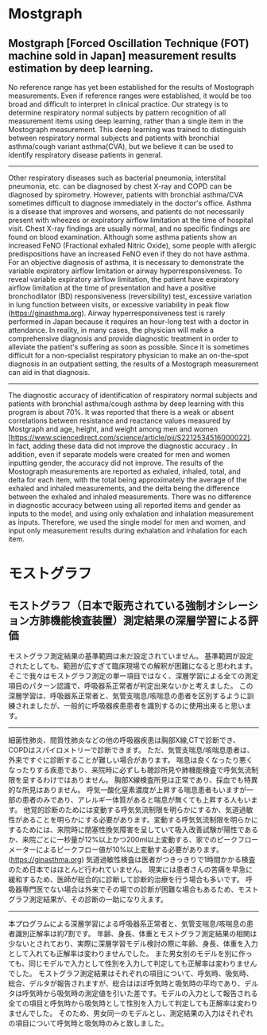 # Mostgraph
## Mostgraph [Forced Oscillation Technique (FOT) machine sold in Japan] measurement results estimation by deep learning.
 No reference range has yet been established for the results of Mostograph measurements.
Even if reference ranges were established, it would be too broad and difficult to interpret in clinical practice.
Our strategy is to determine respiratory normal subjects by pattern recognition of all measurement items using deep learning, rather than a single item in the Mostograph measurement.
This deep learning was trained to distinguish between respiratory normal subjects and patients with bronchial asthma/cough variant asthma(CVA), but we believe it can be used to identify respiratory disease patients in general.  
***
 Other respiratory diseases such as bacterial pneumonia, interstital pneumonia, etc. can be diagnosed by chest X-ray and COPD can be diagnosed by spirometry.
However, patients with bronchial asthma/CVA sometimes difficult to diagnose immediately in the doctor's office.
Asthma is a disease that improves and worsens, and patients do not necessarily present with wheezes or expiratory airflow limitation at the time of hospital visit.
Chest X-ray findings are usually normal, and no specific findings are found on blood examination.
Although some asthma patients show an increased FeNO (Fractional exhaled Nitric Oxide), some people with allergic predispositions have an increased FeNO even if they do not have asthma.  
For an objective diagnosis of asthma, it is necessary to demonstrate the variable expiratory airflow limitation or airway hyperresponsiveness. To reveal variable expiratory airflow limitation, the patient have expiratory airflow limitation at the time of presentation and have a positive bronchodilator (BD) responsiveness (reversibility) test, excessive variation in lung function between visits, or excessive variability in peak flow (https://ginasthma.org). Airway hyperresponsiveness test is rarely performed in Japan because it requires an hour-long test with a doctor in attendance.
In reality, in many cases, the physician will make a comprehensive diagnosis and provide diagnostic treatment in order to alleviate the patient's suffering as soon as possible.
Since it is sometimes difficult for a non-specialist respiratory physician to make an on-the-spot diagnosis in an outpatient setting, the results of a Mostograph measurement can aid in that diagnosis.  
***
 The diagnostic accuracy of identification of respiratory normal subjects and patients with bronchial asthma/cough asthma by deep learning with this program is about 70%.
It was reported that there is a weak or absent correlations between resistance and reactance values measured by Mostgraph and age, height, and weight among men and women [https://www.sciencedirect.com/science/article/pii/S2212534516000022]. In fact, adding these data did not improve the diagnostic accuracy .
In addition, even if separate models were created for men and women inputting gender, the accuracy did not improve.
The results of the Mostograph measurements are reported as exhaled, inhaled, total, and delta for each item, with the total being approximately the average of the exhaled and inhaled measurements, and the delta being the difference between the exhaled and inhaled measurements. There was no difference in diagnostic accuracy between using all reported items and gender as inputs to the model, and using only exhalation and inhalation measurement as inputs.
Therefore, we used the single model for men and women, and input only measurement results during exhalation and inhalation for each item.

# モストグラフ
## モストグラフ（日本で販売されている強制オシレーション方肺機能検査装置）測定結果の深層学習による評価
モストグラフ測定結果の基準範囲は未だ設定されていません。
基準範囲が設定されたとしても、範囲が広すぎて臨床現場での解釈が困難になると思われます。
そこで我々はモストグラフ測定の単一項目ではなく、深層学習による全ての測定項目のパターン認識で、呼吸器系正常者が判定出来ないかと考えました。
この深層学習は、呼吸器系正常者と、気管支喘息/咳喘息の患者を区別するように訓練されましたが、一般的に呼吸器疾患患者を識別するのに使用出来ると思います。
***
細菌性肺炎、間質性肺炎などの他の呼吸器疾患は胸部X線,CTで診断でき、COPDはスパイロメトリーで診断できます。
ただ、気管支喘息/咳喘息患者は、外来ですぐに診断することが難しい場合があります。
喘息は良くなったり悪くなったりする疾患であり、来院時に必ずしも聴診所見や肺機能検査で呼気気流制限を呈するわけではありません。
胸部X線検査所見は正常であり、採血でも特異的な所見はありません。
呼気一酸化窒素濃度が上昇する喘息患者もいますが一部の患者のみであり、アレルギー体質があると喘息が無くても上昇する人もいます。
他覚的診断のためには変動する呼気気流制限を明らかにするか、気道過敏性があることを明らかにする必要があります。変動する呼気気流制限を明らかにするためには、来院時に閉塞性換気障害を呈していて吸入改善試験が陽性であるか、来院ごとに一秒量が12%以上かつ200ml以上変動する、家でのピークフローメーターによるピークフロー値が10%以上変動する必要があります。(https://ginasthma.org) 気道過敏性検査は医者がつきっきりで1時間かかる検査のため日本ではほとんど行われていません。
現実には患者さんの苦痛を早急に緩和するため、医師が総合的に診断して診断的治療を行う場合も多いです。
呼吸器専門医でない場合は外来でその場での診断が困難な場合もあるため、モストグラフ測定結果が、その診断の一助になりえます。
***
本プログラムによる深層学習による呼吸器系正常者と、気管支喘息/咳喘息の患者識別正解率は約7割です。
年齢、身長、体重とモストグラフ測定結果の相関は少ないとされており、実際に深層学習モデル検討の際に年齢、身長、体重を入力として入れても正解率は変わりませんでした。
また男女別のモデルを別に作っても、同じモデルで入力として性別を入力して判定しても正解率は変わりませんでした。
モストグラフ測定結果はそれぞれの項目について、呼気時、吸気時、総合、デルタが報告されますが、総合はほぼ呼気時と吸気時の平均であり、デルタは呼気時から吸気時の測定値を引いた差です。モデルの入力として報告される全ての項目と呼気時から吸気時として性別を入力して判定しても正解率は変わりませんでした。
そのため、男女同一のモデルとし、測定結果の入力はそれぞれの項目について呼気時と吸気時のみと致しました。
